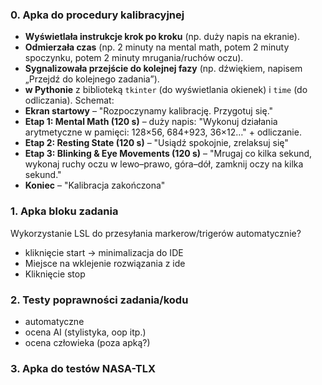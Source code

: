 ### 0. Apka do procedury kalibracyjnej
- **Wyświetlała instrukcje krok po kroku** (np. duży napis na ekranie).
- **Odmierzała czas** (np. 2 minuty na mental math, potem 2 minuty spoczynku, potem 2 minuty mrugania/ruchów oczu).
- **Sygnalizowała przejście do kolejnej fazy** (np. dźwiękiem, napisem „Przejdź do kolejnego zadania”).
- **w Pythonie** z biblioteką `tkinter` (do wyświetlania okienek) i `time` (do odliczania).
Schemat:
- **Ekran startowy** – "Rozpoczynamy kalibrację. Przygotuj się."
- **Etap 1: Mental Math (120 s)** – duży napis: "Wykonuj działania arytmetyczne w pamięci: 128×56, 684+923, 36×12…" + odliczanie.
- **Etap 2: Resting State (120 s)** – "Usiądź spokojnie, zrelaksuj się"
- **Etap 3: Blinking & Eye Movements (120 s)** – "Mrugaj co kilka sekund, wykonaj ruchy oczu w lewo–prawo, góra–dół, zamknij oczy na kilka sekund."
- **Koniec** – "Kalibracja zakończona"

### 1. Apka bloku zadania
Wykorzystanie LSL do przesyłania markerow/trigerów automatycznie?
- kliknięcie start -> minimalizacja do IDE
- Miejsce na wklejenie rozwiązania z ide
- Kliknięcie stop

### 2. Testy poprawności zadania/kodu 
- automatyczne
- ocena AI (stylistyka, oop itp.)
- ocena człowieka (poza apką?)

### 3. Apka do testów NASA-TLX